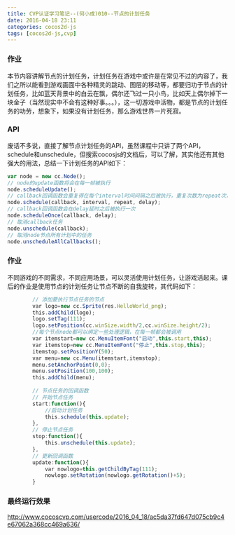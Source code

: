 ```yaml
---
title: CVP认证学习笔记--(何小成)010--节点的计划任务
date: 2016-04-18 23:11
categories: cocos2d-js
tags: [cocos2d-js,cvp]
---
```

### 作业
本节内容讲解节点的计划任务，计划任务在游戏中或许是在常见不过的内容了，我们之所以能看到游戏画面中各种精灵的跳动、图层的移动等，都要归功于节点的计划任务，比如蓝天背景中的白云在飘，偶尔还飞过一只小鸟，比如天上偶尔掉下一块金子<!--more-->（当然现实中不会有这种好事。。。），这一切游戏中活物，都是节点的计划任务的功劳，想象下，如果没有计划任务，那么游戏世界一片死寂。
### API
废话不多说，直接了解节点计划任务的API，虽然课程中只讲了两个API，schedule和unschedule，但搜索cocosjs的文档后，可以了解，其实他还有其他强大的用法，总结一下计划任务的API如下：
```javascript
var node = new cc.Node();
// node的update函数将会在每一帧被执行
node.scheduleUpdate();
// callback回调函数会重复得在每个interval时间间隔之后被执行，重复次数为repeat次，并且这个任务会在delay延时之后开始执行
node.schedule(callback, interval, repeat, delay);
// callback回调函数会在delay延时之后被执行一次
node.scheduleOnce(callback, delay);
// 取消callback任务
node.unschedule(callback);
// 取消node节点所有计划中的任务
node.unscheduleAllCallbacks();
```
### 作业
不同游戏的不同需求，不同应用场景，可以灵活使用计划任务，让游戏活起来。课后的作业是使用节点的计划任务让节点不断的自我旋转，其代码如下：
```javascript
        // 添加要执行节点任务的节点
        var logo=new cc.Sprite(res.HelloWorld_png);
        this.addChild(logo);
        logo.setTag(111);
        logo.setPosition(cc.winSize.width/2,cc.winSize.height/2);
        //每个节点node都可以绑定一些处理逻辑，在每一帧都会被调用
        var itemstart=new cc.MenuItemFont("启动",this.start,this);
        var itemstop=new cc.MenuItemFont("停止",this.stop,this);
        itemstop.setPositionY(50);
        var menu=new cc.Menu(itemstart,itemstop);
        menu.setAnchorPoint(0,0);
        menu.setPosition(100,100);
        this.addChild(menu);
        
        // 节点任务的回调函数
        // 开始节点任务
        start:function(){
            //启动计划任务
            this.schedule(this.update);
        },
        // 停止节点任务
        stop:function(){
            this.unschedule(this.update);
        },
        // 更新回调函数
        update:function(){
            var nowlogo=this.getChildByTag(111);
            nowlogo.setRotation(nowlogo.getRotation()+5);
        }
```

### 最终运行效果
http://www.cocoscvp.com/usercode/2016_04_18/ac5da37fd647d075cb9c4e67062a368cc469a636/
